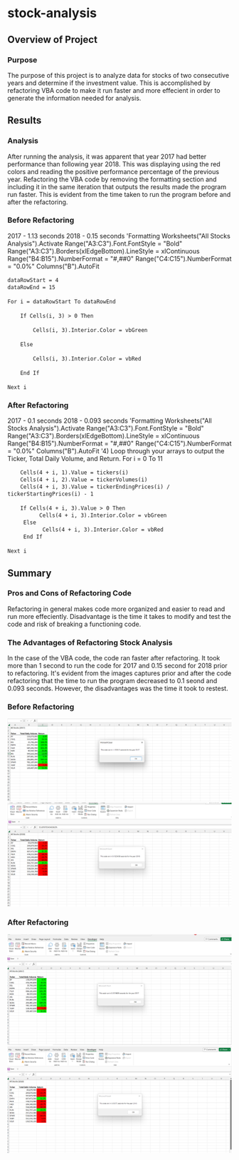 # stock-analysis
## Overview of Project
### Purpose
The purpose of this project is to analyze data for stocks of two consecutive years and determine if the investment value. This is accomplished by refactoring VBA code to make it run faster
and more effecient in order to generate the information needed for analysis.


## Results
### Analysis
After running the analysis, it was apparent that year 2017 had better performance than following year 2018. This was displaying using the red colors and reading the positive performance percentage
of the previous year.
Refactoring the VBA code by removing the formatting section and including it in the same iteration that outputs the results made the program run faster. This is evident from the time taken
to run the program before and after the refactoring.
### Before Refactoring
2017 -   1.13 seconds
2018 -   0.15 seconds
'Formatting
    Worksheets("All Stocks Analysis").Activate
    Range("A3:C3").Font.FontStyle = "Bold"
    Range("A3:C3").Borders(xlEdgeBottom).LineStyle = xlContinuous
    Range("B4:B15").NumberFormat = "#,##0"
    Range("C4:C15").NumberFormat = "0.0%"
    Columns("B").AutoFit

    dataRowStart = 4
    dataRowEnd = 15

    For i = dataRowStart To dataRowEnd
        
        If Cells(i, 3) > 0 Then
            
            Cells(i, 3).Interior.Color = vbGreen
            
        Else
        
            Cells(i, 3).Interior.Color = vbRed
            
        End If
        
    Next i
### After Refactoring
2017 -  0.1 seconds
2018 -  0.093 seconds
 'Formatting
    Worksheets("All Stocks Analysis").Activate
    Range("A3:C3").Font.FontStyle = "Bold"
    Range("A3:C3").Borders(xlEdgeBottom).LineStyle = xlContinuous
    Range("B4:B15").NumberFormat = "#,##0"
    Range("C4:C15").NumberFormat = "0.0%"
    Columns("B").AutoFit
    '4) Loop through your arrays to output the Ticker, Total Daily Volume, and Return.
    For i = 0 To 11
       
        Cells(4 + i, 1).Value = tickers(i)
        Cells(4 + i, 2).Value = tickerVolumes(i)
        Cells(4 + i, 3).Value = tickerEndingPrices(i) / tickerStartingPrices(i) - 1
        
        If Cells(4 + i, 3).Value > 0 Then
              Cells(4 + i, 3).Interior.Color = vbGreen
         Else
               Cells(4 + i, 3).Interior.Color = vbRed
         End If
        
    Next i
  

## Summary
### Pros and Cons of Refactoring Code
Refactoring in general makes code more organized and easier to read and run more effeciently. Disadvantage is the time it takes to modify and test the code and risk of breaking a functioning code.

### The Advantages of Refactoring Stock Analysis
In the case of the VBA code, the code ran faster after refactoring. It took more than 1 second to run the code for 2017 and 0.15 second for 2018 prior to refactoring.
It's evident from the images captures prior and after the code refactoring that the time to run the program decreased to 0.1 seond and 0.093 seconds. However, the disadvantages was the time it took to restest.
### Before Refactoring
![VBA 2017 Screenshot](https://github.com/mabulhassan/stock-analysis/blob/main/VBA_Challenge_2017.png)
![VBA 2018 Screenshot](https://github.com/mabulhassan/stock-analysis/blob/main/VBA_Challenge_2018.png)
### After Refactoring

![VBA 2017 Screenshot](https://github.com/mabulhassan/stock-analysis/blob/main/VBA_Challenge_2017New.png)
![VBA 2018 Screenshot](https://github.com/mabulhassan/stock-analysis/blob/main/VBA_Challenge_2018New.png)
